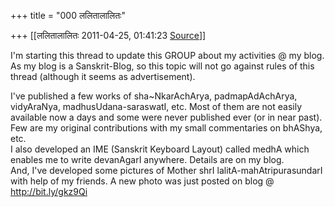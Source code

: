 +++
title = "000 ललितालालितः"

+++
[[ललितालालितः	2011-04-25, 01:41:23 [Source](https://groups.google.com/g/samskrita/c/8EVblnP-HKo)]]



I'm starting this thread to update this GROUP about my activities @ my blog.  
As my blog is a Sanskrit-Blog, so this topic will not go against rules of this thread (although it seems as advertisement).  
  
I've published a few works of sha\~NkarAchArya, padmapAdAchArya, vidyAraNya, madhusUdana-saraswatI, etc. Most of them are not easily available now a days and some were never published ever (or in near past).  
Few are my original contributions with my small commentaries on bhAShya, etc.  
I also developed an IME (Sanskrit Keyboard Layout) called medhA which enables me to write devanAgarI anywhere. Details are on my blog.  
And, I've developed some pictures of Mother shrI lalitA-mahAtripurasundarI with help of my friends. A new photo was just posted on blog @ <http://bit.ly/gkz9Qi>  
  
  
  

